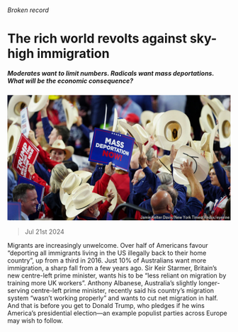 ###### Broken record

# The rich world revolts against sky-high immigration 

##### Moderates want to limit numbers. Radicals want mass deportations. What will be the economic consequence? 

![image](images/20240727_FNP003.jpg) 

> Jul 21st 2024 

Migrants are increasingly unwelcome. Over half of Americans favour “deporting all immigrants living in the US illegally back to their home country”, up from a third in 2016. Just 10% of Australians want more immigration, a sharp fall from a few years ago. Sir Keir Starmer, Britain’s new centre-left prime minister, wants his  to be “less reliant on migration by training more UK workers”. Anthony Albanese, Australia’s slightly longer-serving centre-left prime minister, recently said his country’s migration system “wasn’t working properly” and wants to cut net migration in half. And that is before you get to Donald Trump, who pledges  if he wins America’s presidential election—an example populist parties across Europe may wish to follow.

